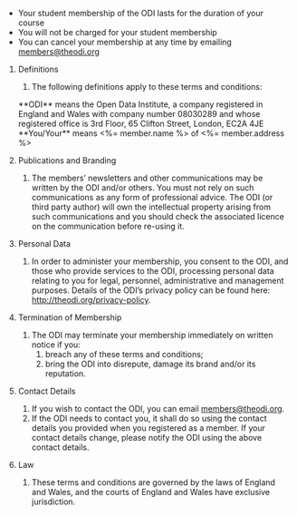 * Your student membership of the ODI lasts for the duration of your course
* You will not be charged for your student membership
* You can cancel your membership at any time by emailing members@theodi.org

<!-- lol markdown, necessary to start a new list -->

1. Definitions
    1. The following definitions apply to these terms and conditions:  

    <p class="definitions">
    **ODI** means the Open Data Institute, a company registered in England and Wales with company number 08030289 and whose registered office is 3rd Floor, 65 Clifton Street, London, EC2A 4JE  
    **You/Your** means <%= member.name %> of <%= member.address %>
    </p>

2. Publications and Branding
    1. The members’ newsletters and other communications may be written by the
    ODI and/or others.  You must not rely on such communications as any form of
    professional advice.  The ODI (or third party author) will own the intellectual
    property arising from such communications and you should check the associated
    licence on the communication before re-using it.

3. Personal Data
    1. In order to administer your membership, you consent to the ODI, and those who provide services to the ODI, processing personal data relating to you for legal, personnel, administrative and management purposes.  Details of the ODI’s privacy policy can be found here: http://theodi.org/privacy-policy.

4. Termination of Membership
    1. The ODI may terminate your membership immediately on written notice if you:
        1. breach any of these terms and conditions;
        2. bring the ODI into disrepute, damage its brand and/or its reputation.

5. Contact Details
    1. If you wish to contact the ODI, you can email members@theodi.org.
    2. If the ODI needs to contact you, it shall do so using the contact details you provided when you registered as a member.  If your contact details change, please notify the ODI using the above contact details.

6. Law
    1. These terms and conditions are governed by the laws of England and Wales, and the courts of England and Wales have exclusive jurisdiction.

